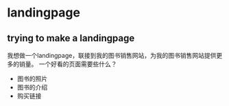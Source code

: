 # landingpage
## trying to make a landingpage
我想做一个landingpage，联接到我的图书销售网站，为我的图书销售网站提供更多的销量。
一个好看的页面需要些什么？
- 图书的照片
- 图书的介绍
- 购买链接
